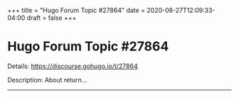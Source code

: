 +++
title = "Hugo Forum Topic #27864"
date = 2020-08-27T12:09:33-04:00
draft = false
+++
# Hugo Forum Topic #27864

Details: <https://discourse.gohugo.io/t/27864>

Description: About return…

---
